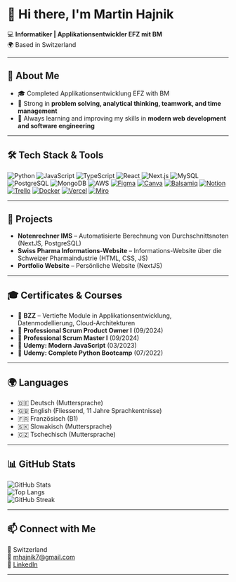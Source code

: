 # 👋 Hi there, I'm Martin Hajnik  

💻 **Informatiker | Applikationsentwickler EFZ mit BM**  
🌍 Based in Switzerland  

---

## 🚀 About Me  
- 🎓 Completed Applikationsentwicklung EFZ with BM  
- 🔧 Strong in **problem solving, analytical thinking, teamwork, and time management**  
- 🌱 Always learning and improving my skills in **modern web development and software engineering**  

---

## 🛠 Tech Stack & Tools  

![Python](https://img.shields.io/badge/Python-3776AB?style=for-the-badge&logo=python&logoColor=white)
![JavaScript](https://img.shields.io/badge/JavaScript-323330?style=for-the-badge&logo=javascript&logoColor=F7DF1E)
![TypeScript](https://img.shields.io/badge/TypeScript-007ACC?style=for-the-badge&logo=typescript&logoColor=white)
![React](https://img.shields.io/badge/React-20232A?style=for-the-badge&logo=react&logoColor=61DAFB)
![Next.js](https://img.shields.io/badge/Next.js-000000?style=for-the-badge&logo=nextdotjs&logoColor=white)
![MySQL](https://img.shields.io/badge/MySQL-4479A1?style=for-the-badge&logo=mysql&logoColor=white)
![PostgreSQL](https://img.shields.io/badge/PostgreSQL-316192?style=for-the-badge&logo=postgresql&logoColor=white)
![MongoDB](https://img.shields.io/badge/MongoDB-4EA94B?style=for-the-badge&logo=mongodb&logoColor=white)
![AWS](https://img.shields.io/badge/AWS-232F3E?style=for-the-badge&logo=amazonaws&logoColor=white)
[![Figma](https://img.shields.io/badge/Figma-F24E1E?style=for-the-badge&logo=figma&logoColor=white)](https://www.figma.com/)
[![Canva](https://img.shields.io/badge/Canva-00C4CC?style=for-the-badge&logo=Canva&logoColor=white)](https://www.canva.com/)
[![Balsamiq](https://img.shields.io/badge/Balsamiq-CC0000?style=for-the-badge&logo=balsamiq&logoColor=white)](https://balsamiq.com/)
[![Notion](https://img.shields.io/badge/Notion-000000?style=for-the-badge&logo=notion&logoColor=white)](https://www.notion.so/)
[![Trello](https://img.shields.io/badge/Trello-0052CC?style=for-the-badge&logo=trello&logoColor=white)](https://trello.com/)
[![Docker](https://img.shields.io/badge/Docker-2496ED?style=for-the-badge&logo=docker&logoColor=white)](https://www.docker.com/)
[![Vercel](https://img.shields.io/badge/Vercel-000000?style=for-the-badge&logo=vercel&logoColor=white)](https://vercel.com/)
[![Miro](https://img.shields.io/badge/Miro-050038?style=for-the-badge&logo=miro&logoColor=F7C922)](https://miro.com/)


---

## 📂 Projects  

- **Notenrechner IMS** – Automatisierte Berechnung von Durchschnittsnoten (NextJS, PostgreSQL)  
- **Swiss Pharma Informations-Website** – Informations-Website über die Schweizer Pharmaindustrie (HTML, CSS, JS)  
- **Portfolio Website** – Persönliche Website (NextJS)  

---

## 🎓 Certificates & Courses  

- 📌 **BZZ** – Vertiefte Module in Applikationsentwicklung, Datenmodellierung, Cloud-Architekturen  
- 📌 **Professional Scrum Product Owner I** (09/2024)  
- 📌 **Professional Scrum Master I** (09/2024)  
- 📌 **Udemy: Modern JavaScript** (03/2023)  
- 📌 **Udemy: Complete Python Bootcamp** (07/2022)  

---

## 🌍 Languages  

- 🇩🇪 Deutsch (Muttersprache)  
- 🇬🇧 English (Fliessend, 11 Jahre Sprachkentnisse)  
- 🇫🇷 Französisch (B1)  
- 🇸🇰 Slowakisch (Muttersprache)  
- 🇨🇿 Tschechisch (Muttersprache)  

---

## 📊 GitHub Stats  

![GitHub Stats](https://github-readme-stats.vercel.app/api?username=IM23a-hajnikm&show_icons=true&theme=radical)  
![Top Langs](https://github-readme-stats.vercel.app/api/top-langs/?username=IM23a-hajnikm&layout=compact&theme=radical)  
![GitHub Streak](https://streak-stats.demolab.com?user=IM23a-hajnikm&theme=radical)  

---

## 📫 Connect with Me  

📍 Switzerland  
📧 [mhajnik7@gmail.com](mailto:mhajnik77@gmail.com)  
🔗 [LinkedIn](https://linkedin.com/in/martin-hajnik)  

---
